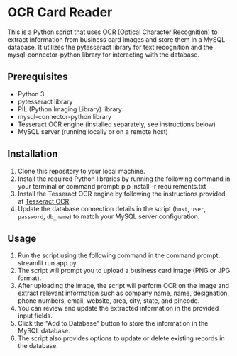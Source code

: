 # OCR Card Reader

This is a Python script that uses OCR (Optical Character Recognition) to extract information from business card images and store them in a MySQL database. It utilizes the pytesseract library for text recognition and the mysql-connector-python library for interacting with the database.

## Prerequisites

- Python 3
- pytesseract library
- PIL (Python Imaging Library) library
- mysql-connector-python library
- Tesseract OCR engine (installed separately, see instructions below)
- MySQL server (running locally or on a remote host)

## Installation

1. Clone this repository to your local machine.
2. Install the required Python libraries by running the following command in your terminal or command prompt: pip install -r requirements.txt
3. Install the Tesseract OCR engine by following the instructions provided at [Tesseract OCR](https://github.com/tesseract-ocr/tesseract).
4. Update the database connection details in the script (`host`, `user`, `password`, `db_name`) to match your MySQL server configuration.

## Usage

1. Run the script using the following command in the command prompt: streamlit run app.py
2. The script will prompt you to upload a business card image (PNG or JPG format).
3. After uploading the image, the script will perform OCR on the image and extract relevant information such as company name, name, designation, phone numbers, email, website, area, city, state, and pincode.
4. You can review and update the extracted information in the provided input fields.
5. Click the "Add to Database" button to store the information in the MySQL database.
6. The script also provides options to update or delete existing records in the database.
